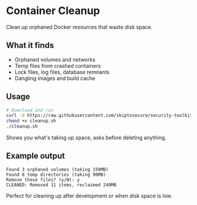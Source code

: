 # Container Cleanup

Clean up orphaned Docker resources that waste disk space.

## What it finds

- Orphaned volumes and networks
- Temp files from crashed containers  
- Lock files, log files, database remnants
- Dangling images and build cache

## Usage

```bash
# Download and run
curl -O https://raw.githubusercontent.com/skiptosecure/security-toolkits/main/ContainerCleanup/cleanup.sh
chmod +x cleanup.sh
./cleanup.sh
```

Shows you what's taking up space, asks before deleting anything.

## Example output

```
Found 3 orphaned volumes (taking 150MB)
Found 8 temp directories (taking 90MB) 
Remove these files? (y/N): y
CLEANED: Removed 11 items, reclaimed 240MB
```

Perfect for cleaning up after development or when disk space is low.
